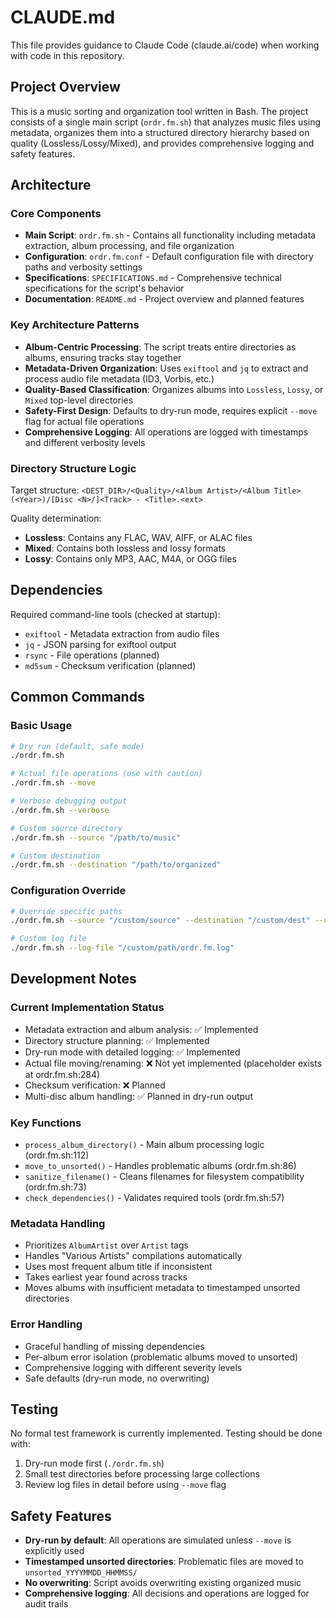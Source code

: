 # CLAUDE.md

This file provides guidance to Claude Code (claude.ai/code) when working with code in this repository.

## Project Overview

This is a music sorting and organization tool written in Bash. The project consists of a single main script (`ordr.fm.sh`) that analyzes music files using metadata, organizes them into a structured directory hierarchy based on quality (Lossless/Lossy/Mixed), and provides comprehensive logging and safety features.

## Architecture

### Core Components

- **Main Script**: `ordr.fm.sh` - Contains all functionality including metadata extraction, album processing, and file organization
- **Configuration**: `ordr.fm.conf` - Default configuration file with directory paths and verbosity settings
- **Specifications**: `SPECIFICATIONS.md` - Comprehensive technical specifications for the script's behavior
- **Documentation**: `README.md` - Project overview and planned features

### Key Architecture Patterns

- **Album-Centric Processing**: The script treats entire directories as albums, ensuring tracks stay together
- **Metadata-Driven Organization**: Uses `exiftool` and `jq` to extract and process audio file metadata (ID3, Vorbis, etc.)
- **Quality-Based Classification**: Organizes albums into `Lossless`, `Lossy`, or `Mixed` top-level directories
- **Safety-First Design**: Defaults to dry-run mode, requires explicit `--move` flag for actual file operations
- **Comprehensive Logging**: All operations are logged with timestamps and different verbosity levels

### Directory Structure Logic

Target structure: `<DEST_DIR>/<Quality>/<Album Artist>/<Album Title> (<Year>)/[Disc <N>/]<Track> - <Title>.<ext>`

Quality determination:
- **Lossless**: Contains any FLAC, WAV, AIFF, or ALAC files
- **Mixed**: Contains both lossless and lossy formats
- **Lossy**: Contains only MP3, AAC, M4A, or OGG files

## Dependencies

Required command-line tools (checked at startup):
- `exiftool` - Metadata extraction from audio files
- `jq` - JSON parsing for exiftool output
- `rsync` - File operations (planned)
- `md5sum` - Checksum verification (planned)

## Common Commands

### Basic Usage
```bash
# Dry run (default, safe mode)
./ordr.fm.sh

# Actual file operations (use with caution)
./ordr.fm.sh --move

# Verbose debugging output
./ordr.fm.sh --verbose

# Custom source directory
./ordr.fm.sh --source "/path/to/music"

# Custom destination
./ordr.fm.sh --destination "/path/to/organized"
```

### Configuration Override
```bash
# Override specific paths
./ordr.fm.sh --source "/custom/source" --destination "/custom/dest" --unsorted "/custom/unsorted"

# Custom log file
./ordr.fm.sh --log-file "/custom/path/ordr.fm.log"
```

## Development Notes

### Current Implementation Status
- Metadata extraction and album analysis: ✅ Implemented
- Directory structure planning: ✅ Implemented  
- Dry-run mode with detailed logging: ✅ Implemented
- Actual file moving/renaming: ❌ Not yet implemented (placeholder exists at ordr.fm.sh:284)
- Checksum verification: ❌ Planned
- Multi-disc album handling: ✅ Planned in dry-run output

### Key Functions
- `process_album_directory()` - Main album processing logic (ordr.fm.sh:112)
- `move_to_unsorted()` - Handles problematic albums (ordr.fm.sh:86)
- `sanitize_filename()` - Cleans filenames for filesystem compatibility (ordr.fm.sh:73)
- `check_dependencies()` - Validates required tools (ordr.fm.sh:57)

### Metadata Handling
- Prioritizes `AlbumArtist` over `Artist` tags
- Handles "Various Artists" compilations automatically
- Uses most frequent album title if inconsistent
- Takes earliest year found across tracks
- Moves albums with insufficient metadata to timestamped unsorted directories

### Error Handling
- Graceful handling of missing dependencies
- Per-album error isolation (problematic albums moved to unsorted)
- Comprehensive logging with different severity levels
- Safe defaults (dry-run mode, no overwriting)

## Testing

No formal test framework is currently implemented. Testing should be done with:
1. Dry-run mode first (`./ordr.fm.sh`)
2. Small test directories before processing large collections
3. Review log files in detail before using `--move` flag

## Safety Features

- **Dry-run by default**: All operations are simulated unless `--move` is explicitly used
- **Timestamped unsorted directories**: Problematic files are moved to `unsorted_YYYYMMDD_HHMMSS/`
- **No overwriting**: Script avoids overwriting existing organized music
- **Comprehensive logging**: All decisions and operations are logged for audit trails